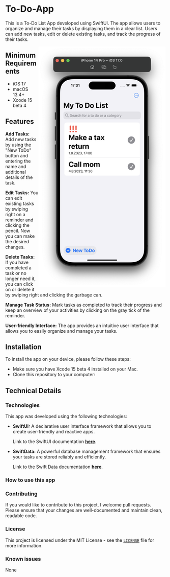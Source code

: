 # To-Do-App
<!--<img align="right"  width="100" src="https://media.giphy.com/media/M9gbBd9nbDrOTu1Mqx/giphy.gif"></a>-->
This is a To-Do List App developed using SwiftUI. The app allows users to organize and manage their tasks by displaying them in a clear list. Users can add new tasks, edit or delete existing tasks, and track the progress of their tasks.

<img align="right" width="400" src="Reminder.png"></a> 
## Minimum Requirements
- iOS 17
- macOS 13.4+
- Xcode 15 beta 4

## Features
**Add Tasks:** Add new tasks by using the "New ToDo" button and entering the name and additional details of the task.

**Edit Tasks:** You can edit existing tasks by swiping right on a reminder and clicking the pencil. Now you can make the desired changes.

**Delete Tasks:** If you have completed a task or no longer need it, you can click on or delete it by swiping right and clicking the garbage can.

**Manage Task Status:** Mark tasks as completed to track their progress and keep an overview of your activities by clicking on the gray tick of the reminder.

**User-friendly Interface:** The app provides an intuitive user interface that allows you to easily organize and manage your tasks.

## Installation
To install the app on your device, please follow these steps:
- Make sure you have Xcode 15 beta 4 installed on your Mac.
- Clone this repository to your computer:

## Technical Details
### Technologies
This app was developed using the following technologies:

- **SwiftUI:** A declarative user interface framework that allows you to create user-friendly and reactive apps.

   Link to the SwiftUI documentation [**here**](https://developer.apple.com/xcode/swiftui/).

- **SwiftData:** A powerful database management framework that ensures your tasks are stored reliably and efficiently. 

   Link to the Swift Data documentation [**here**](https://developer.apple.com/documentation/swiftdata/).

### How to use this app


### Contributing
If you would like to contribute to this project, I welcome pull requests. Please ensure that your changes are well-documented and maintain clean, readable code.

### License
This project is licensed under the MIT License - see the [`LICENSE`](LICENSE) file for more information.

### Known issues
None
